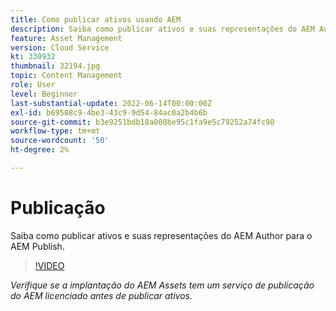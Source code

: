 ```yaml
---
title: Como publicar ativos usando AEM
description: Saiba como publicar ativos e suas representações do AEM Author para o AEM Publish.
feature: Asset Management
version: Cloud Service
kt: 330932
thumbnail: 32194.jpg
topic: Content Management
role: User
level: Beginner
last-substantial-update: 2022-06-14T00:00:00Z
exl-id: b69508c9-4be3-43c9-9d54-84ac0a2b4b6b
source-git-commit: b3e9251bdb18a008be95c1fa9e5c79252a74fc98
workflow-type: tm+mt
source-wordcount: '50'
ht-degree: 2%

---
```


# Publicação

Saiba como publicar ativos e suas representações do AEM Author para o AEM Publish.

>[!VIDEO](https://video.tv.adobe.com/v/330932?quality=12&learn=on)

_Verifique se a implantação do AEM Assets tem um serviço de publicação do AEM licenciado antes de publicar ativos._
